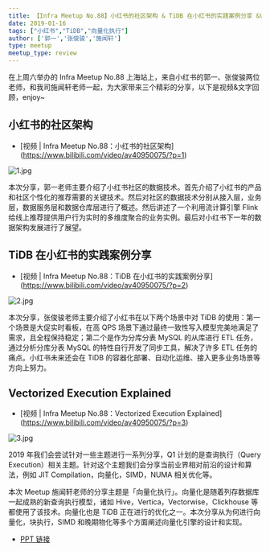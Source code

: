 ```yaml
---
title: 【Infra Meetup No.88】小红书的社区架构 & TiDB 在小红书的实践案例分享 &Vectorized Execution Explained
date: 2019-01-16
tags: ["小红书","TiDB","向量化执行"]
author: ['郭一','张俊骏','施闻轩']
type: meetup
meetup_type: review
---
```


在上周六举办的 Infra Meetup No.88 上海站上，来自小红书的郭一、张俊骏两位老师，和我司施闻轩老师一起，为大家带来三个精彩的分享，以下是视频&文字回顾，enjoy~

## 小红书的社区架构

- [视频 | Infra Meetup No.88：小红书的社区架构]
(https://www.bilibili.com/video/av40950075/?p=1)

![1.jpg](https://upload-images.jianshu.io/upload_images/542677-fbffd6de998a55fb.jpg?imageMogr2/auto-orient/strip%7CimageView2/2/w/1240)

本次分享，郭一老师主要介绍了小红书社区的数据技术。首先介绍了小红书的产品和社区个性化的推荐需要的关键技术。然后对社区的数据技术分别从接入层，业务层，数据服务层和数据仓库层进行了概述。然后讲述了一个利用流计算引擎 Flink 给线上推荐提供用户行为实时的多维度聚合的业务实例。最后对小红书下一年的数据架构发展进行了展望。

## TiDB 在小红书的实践案例分享

- [视频 | Infra Meetup No.88：TiDB 在小红书的实践案例分享]
(https://www.bilibili.com/video/av40950075/?p=2)

![2.jpg](https://upload-images.jianshu.io/upload_images/542677-c72671508cf9ee37.jpg?imageMogr2/auto-orient/strip%7CimageView2/2/w/1240)


本次分享，张俊骏老师主要介绍了小红书在以下两个场景中对 TiDB 的使用：第一个场景是大促实时看板，在高 QPS 场景下通过最终一致性写入模型完美地满足了需求，且全程保持稳定；第二个是作为分库分表 MySQL 的从库进行 ETL 任务，通过分析分库分表 MySQL 的特性自行开发了同步工具，解决了许多 ETL 任务的痛点。小红书未来还会在 TiDB 的容器化部署、自动化运维、接入更多业务场景等方向上努力。

##  Vectorized Execution Explained

- [视频 | Infra Meetup No.88：Vectorized Execution Explained]
(https://www.bilibili.com/video/av40950075/?p=3)


![3.jpg](https://upload-images.jianshu.io/upload_images/542677-6ee91e27316d2f97.jpg?imageMogr2/auto-orient/strip%7CimageView2/2/w/1240)

2019 年我们会尝试针对一些主题进行一系列分享，Q1 计划的是查询执行（Query Execution）相关主题。针对这个主题我们会分享当前业界相对前沿的设计和算法，例如 JIT Compilation，向量化，SIMD，NUMA 相关优化等。

本次 Meetup 施闻轩老师的分享主题是「向量化执行」。向量化是随着列存数据库一起成熟的新查询执行模型，诸如 Hive，Vertica，Vectorwise，Clickhouse 等都使用了该技术。向量化也是 TiDB 正在进行的优化之一。本次分享从为何进行向量化，块执行，SIMD 和晚期物化等多个方面阐述向量化引擎的设计和实现。



- [PPT 链接](https://eyun.baidu.com/s/3o9ZHjRG)